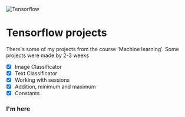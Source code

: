 ![Tensorflow](https://camo.githubusercontent.com/aeb4f612bd9b40d81c62fcbebd6db44a5d4344b8b962be0138817e18c9c06963/68747470733a2f2f7777772e74656e736f72666c6f772e6f72672f696d616765732f74665f6c6f676f5f686f72697a6f6e74616c2e706e67)

# Tensorflow projects
There's some of my projects from the course 'Machine learning'. Some projects were made by 2-3 weeks
- [x] Image Classificator
- [x] Text Classificator
- [x] Working with sessions
- [x] Addition, minimum and maximum
- [x] Constants
### I'm here
